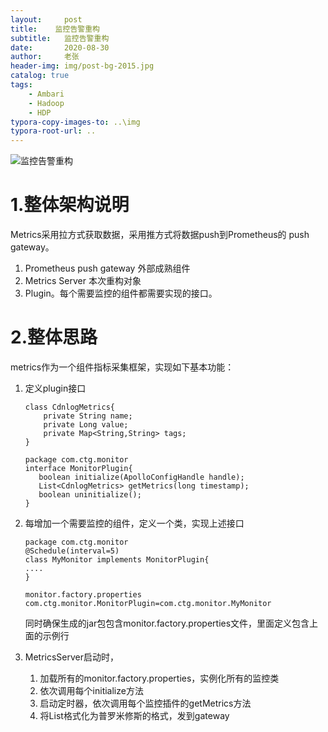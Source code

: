 ```yaml
---
layout:     post
title:    监控告警重构
subtitle:   监控告警重构
date:       2020-08-30
author:     老张
header-img: img/post-bg-2015.jpg
catalog: true
tags:
    - Ambari
    - Hadoop
    - HDP
typora-copy-images-to: ..\img
typora-root-url: ..
---
```


![监控告警重构](C:\Users\zhangwusheng\Downloads\监控告警重构.jpg)



# 1.整体架构说明

Metrics采用拉方式获取数据，采用推方式将数据push到Prometheus的 push gateway。

1. Prometheus push gateway  外部成熟组件
2. Metrics Server 本次重构对象
3. Plugin。每个需要监控的组件都需要实现的接口。

# 2.整体思路

metrics作为一个组件指标采集框架，实现如下基本功能：

1. 定义plugin接口

   ```code
   class CdnlogMetrics{
       private String name;
       private Long value;
       private Map<String,String> tags;
   }
   
   package com.ctg.monitor
   interface MonitorPlugin{
      boolean initialize(ApolloConfigHandle handle);
      List<CdnlogMetrics> getMetrics(long timestamp);
      boolean uninitialize();
   }
   ```

   

2. 每增加一个需要监控的组件，定义一个类，实现上述接口

   ```code
   package com.ctg.monitor
   @Schedule(interval=5)
   class MyMonitor implements MonitorPlugin{
   ....
   }
   
   monitor.factory.properties
   com.ctg.monitor.MonitorPlugin=com.ctg.monitor.MyMonitor
   ```

   

   同时确保生成的jar包包含monitor.factory.properties文件，里面定义包含上面的示例行

3. MetricsServer启动时，

   1. 加载所有的monitor.factory.properties，实例化所有的监控类
   2. 依次调用每个initialize方法
   3. 启动定时器，依次调用每个监控插件的getMetrics方法
   4. 将List<CdnlogMetrics>格式化为普罗米修斯的格式，发到gateway

   

